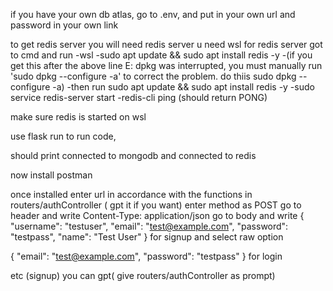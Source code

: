 if you have your own db atlas, go to .env, and put in your own url and password in your own link

to get redis server you will need redis server u need wsl for redis server got to cmd and run -wsl -sudo apt update && sudo apt install redis -y -(if you get this after the above line E: dpkg was interrupted, you must manually run 'sudo dpkg --configure -a' to correct the problem. do thiis sudo dpkg --configure -a) -then run sudo apt update && sudo apt install redis -y -sudo service redis-server start -redis-cli ping (should return PONG)

make sure redis is started on wsl

use flask run to run code,

should print connected to mongodb and connected to redis

now install postman

once installed enter url in accordance with the functions in routers/authController ( gpt it if you want) enter method as POST go to header and write Content-Type: application/json go to body and write { "username": "testuser", "email": "test@example.com", "password": "testpass", "name": "Test User" } for signup and select raw option

{ "email": "test@example.com", "password": "testpass" } for login

etc (signup) you can gpt( give routers/authController as prompt) 
